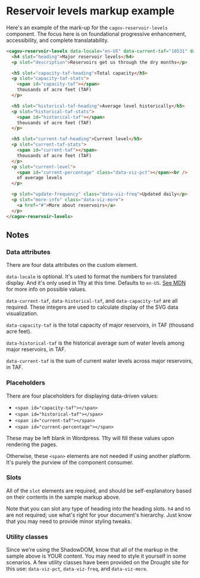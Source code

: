 # Reservoir levels markup example

Here's an example of the mark-up for the `cagov-reservoir-levels` component. The focus here is on foundational progressive enhancement, accessibility, and complete translatability.

```html 
<cagov-reservoir-levels data-locale="en-US" data-current-taf="10531" data-historical-taf="16012" data-capacity-taf="22623">
  <h4 slot="heading">Major reservoir levels</h4>
  <p slot="description">Reservoirs get us through the dry months</p>

  <h5 slot="capacity-taf-heading">Total capacity</h5>
  <p slot="capacity-taf-stats">
    <span id="capacity-taf"></span> 
    thousands of acre feet (TAF)
  </p>

  <h5 slot="historical-taf-heading">Average level historically</h5>
  <p slot="historical-taf-stats">
    <span id="historical-taf"></span> 
    thousands of acre feet (TAF)
  </p>

  <h5 slot="current-taf-heading">Current level</h5>
  <p slot="current-taf-stats">
    <span id="current-taf"></span> 
    thousands of acre feet (TAF)
  </p>
  <p slot="current-level">
    <span id="current-percentage" class="data-viz-pct"></span><br />
    of average levels
  </p>

  <p slot="update-frequency" class="data-viz-freq">Updated daily</p>
  <p slot="more-info" class="data-viz-more">
    <a href="#">More about reservoirs</a>
  </p>
</cagov-reservoir-levels>
```

## Notes

### Data attributes

There are four data attributes on the custom element. 

`data-locale` is optional. It's used to format the numbers for translated display. And it's only used in 11ty at this time. Defaults to `en-US`. [See MDN](https://developer.mozilla.org/en-US/docs/Web/JavaScript/Reference/Global_Objects/Intl#locale_identification_and_negotiation) for more info on possible values.

`data-current-taf`, `data-historical-taf`, and `data-capacity-taf` are all required. These integers are used to calculate display of the SVG data visualization.

`data-capacity-taf` is the total capacity of major reservoirs, in TAF (thousand acre feet).

`data-historical-taf` is the historical average sum of water levels among major reservoirs, in TAF.

`data-current-taf` is the sum of current water levels across major reservoirs, in TAF. 

### Placeholders

There are four placeholders for displaying data-driven values: 

* `<span id="capacity-taf"></span>`
* `<span id="historical-taf"></span>`
* `<span id="current-taf"></span>`
* `<span id="current-percentage"></span>`

These may be left blank in Wordpress. 11ty will fill these values upon rendering the pages.

Otherwise, these `<span>` elements are not needed if using another platform. It's purely the purview of the component consumer.

### Slots

All of the `slot` elements are required, and should be self-explanatory based on their contents in the sample markup above.

Note that you can slot any type of heading into the heading slots. `h4` and `h5` are not required; use what's right for your document's hierarchy. Just know that you may need to provide minor styling tweaks.

### Utility classes

Since we're using the ShadowDOM, know that all of the markup in the sample above is YOUR content. You may need to style it yourself in some scenarios. A few utility classes have been provided on the Drought site for this use: `data-viz-pct`, `data-viz-freq`, and `data-viz-more`.

